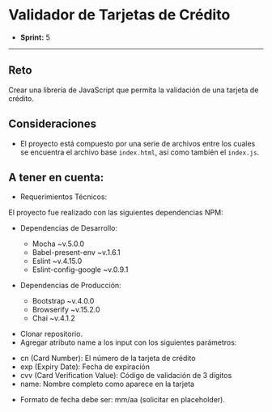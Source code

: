 # Validador de Tarjetas de Crédito

* **Sprint:** 5


***


## Reto

Crear una librería de JavaScript que permita la validación de una tarjeta de crédito.

## Consideraciones

* El proyecto está compuesto por una serie de archivos entre los cuales se
encuentra el archivo base `index.html`, así como también el `index.js`.

## A tener en cuenta:

- Requerimientos Técnicos:

El proyecto fue realizado con las siguientes dependencias NPM:

+ Dependencias de Desarrollo:
  - Mocha ~v.5.0.0
  - Babel-present-env ~v.1.6.1
  - Eslint ~v.4.15.0
  - Eslint-config-google ~v.0.9.1

+ Dependencias de Producción:
  - Bootstrap ~v.4.0.0
  - Browserify ~v.15.2.0
  - Chai ~v.4.1.2

* Clonar repositorio.
* Agregar atributo name a los input con los siguientes parámetros:
- cn (Card Number): El número de la tarjeta de crédito
- exp (Expiry Date): Fecha de expiración
- cvv (Card Verification Value): Código de validación de 3 dígitos
- name: Nombre completo como aparece en la tarjeta
* Formato de fecha debe ser: mm/aa (solicitar en placeholder).
